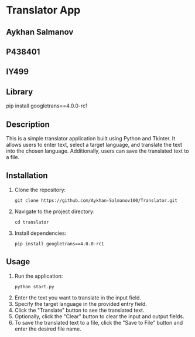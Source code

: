 # Translator App
## Aykhan Salmanov
## P438401
## IY499
## Library

pip install googletrans==4.0.0-rc1

## Description
This is a simple translator application built using Python and Tkinter. It allows users to enter text, select a target language, and translate the text into the chosen language. Additionally, users can save the translated text to a file.

## Installation
1. Clone the repository:
   ```
   git clone https://github.com/Aykhan-Salmanov100/Translator.git
   ```
2. Navigate to the project directory:
   ```
   cd translator
   ```
3. Install dependencies:
   ```
   pip install googletrans==4.0.0-rc1
   ```

## Usage
1. Run the application:
   ```
   python start.py
   ```
2. Enter the text you want to translate in the input field.
3. Specify the target language in the provided entry field.
4. Click the "Translate" button to see the translated text.
5. Optionally, click the "Clear" button to clear the input and output fields.
6. To save the translated text to a file, click the "Save to File" button and enter the desired file name.
